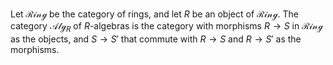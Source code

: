 Let $\mathcal{Ring}$ be the category of rings, and let $R$ be an object of $\mathcal{Ring}$. The category $\mathcal{Alg}_{R}$ of $R$-algebras is the category with morphisms $R \to S$ in $\mathcal{Ring}$ as the objects, and $S \to S'$ that commute with $R \to S$ and $R \to S'$ as the morphisms.
